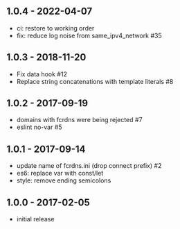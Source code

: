 
## 1.0.4 - 2022-04-07

- ci: restore to working order
- fix: reduce log noise from same_ipv4_network #35


## 1.0.3 - 2018-11-20

- Fix data hook #12
- Replace string concatenations with template literals #8

## 1.0.2 - 2017-09-19

- domains with fcrdns were being rejected #7
- eslint no-var #5

## 1.0.1 - 2017-09-14

- update name of fcrdns.ini (drop connect prefix) #2
- es6: replace var with const/let
- style: remove ending semicolons

## 1.0.0 - 2017-02-05

- initial release
